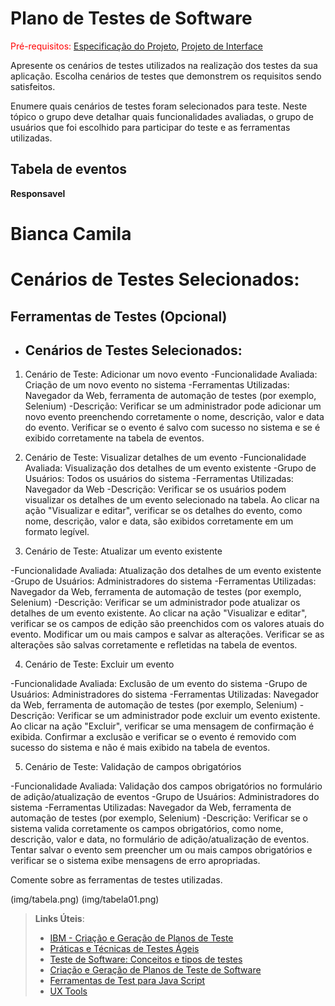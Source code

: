 # Plano de Testes de Software

<span style="color:red">Pré-requisitos: <a href="2-Especificação do Projeto.md"> Especificação do Projeto</a></span>, <a href="3-Projeto de Interface.md"> Projeto de Interface</a>

Apresente os cenários de testes utilizados na realização dos testes da sua aplicação. Escolha cenários de testes que demonstrem os requisitos sendo satisfeitos.

Enumere quais cenários de testes foram selecionados para teste. Neste tópico o grupo deve detalhar quais funcionalidades avaliadas, o grupo de usuários que foi escolhido para participar do teste e as ferramentas utilizadas.
 
## Tabela de eventos
**Responsavel**
# Bianca Camila 


# Cenários de Testes Selecionados:

 
## Ferramentas de Testes (Opcional)
- ## Cenários de Testes Selecionados:

 1. Cenário de Teste: Adicionar um novo evento
 -Funcionalidade Avaliada: Criação de um novo evento no sistema
 -Ferramentas Utilizadas: Navegador da Web, ferramenta de automação de testes (por exemplo, Selenium)
 -Descrição: Verificar se um administrador pode adicionar um novo evento preenchendo corretamente o nome, descrição, valor e data do evento. Verificar se o      evento é salvo com sucesso no sistema e se é exibido corretamente na tabela de eventos.

 2. Cenário de Teste: Visualizar detalhes de um evento
 -Funcionalidade Avaliada: Visualização dos detalhes de um evento existente
 -Grupo de Usuários: Todos os usuários do sistema
 -Ferramentas Utilizadas: Navegador da Web
 -Descrição: Verificar se os usuários podem visualizar os detalhes de um evento selecionado na tabela. Ao clicar na ação "Visualizar e editar", verificar se os detalhes do evento, como nome, descrição, valor e data, são exibidos corretamente em um formato legível.
 
 3. Cenário de Teste: Atualizar um evento existente

 -Funcionalidade Avaliada: Atualização dos detalhes de um evento existente
 -Grupo de Usuários: Administradores do sistema
-Ferramentas Utilizadas: Navegador da Web, ferramenta de automação de testes (por exemplo, Selenium)
 -Descrição: Verificar se um administrador pode atualizar os detalhes de um evento existente. Ao clicar na ação "Visualizar e editar", verificar se os campos de edição são preenchidos com os valores atuais do evento. Modificar um ou mais campos e salvar as alterações. Verificar se as alterações são salvas corretamente e refletidas na tabela de eventos.

 4. Cenário de Teste: Excluir um evento

 -Funcionalidade Avaliada: Exclusão de um evento do sistema
 -Grupo de Usuários: Administradores do sistema
 -Ferramentas Utilizadas: Navegador da Web, ferramenta de automação de testes (por exemplo, Selenium)
 -Descrição: Verificar se um administrador pode excluir um evento existente. Ao clicar na ação "Excluir", verificar se uma mensagem de confirmação é exibida. Confirmar a exclusão e verificar se o evento é removido com sucesso do sistema e não é mais exibido na tabela de eventos.

 5. Cenário de Teste: Validação de campos obrigatórios

 -Funcionalidade Avaliada: Validação dos campos obrigatórios no formulário de adição/atualização de eventos
 -Grupo de Usuários: Administradores do sistema
 -Ferramentas Utilizadas: Navegador da Web, ferramenta de automação de testes (por exemplo, Selenium)
 -Descrição: Verificar se o sistema valida corretamente os campos obrigatórios, como nome, descrição, valor e data, no formulário de adição/atualização de eventos. Tentar salvar o evento sem preencher um ou mais campos obrigatórios e verificar se o sistema exibe mensagens de erro apropriadas.

Comente sobre as ferramentas de testes utilizadas.
 
 
(img/tabela.png)
(img/tabela01.png)



> **Links Úteis**:
> - [IBM - Criação e Geração de Planos de Teste](https://www.ibm.com/developerworks/br/local/rational/criacao_geracao_planos_testes_software/index.html)
> - [Práticas e Técnicas de Testes Ágeis](http://assiste.serpro.gov.br/serproagil/Apresenta/slides.pdf)
> -  [Teste de Software: Conceitos e tipos de testes](https://blog.onedaytesting.com.br/teste-de-software/)
> - [Criação e Geração de Planos de Teste de Software](https://www.ibm.com/developerworks/br/local/rational/criacao_geracao_planos_testes_software/index.html)
> - [Ferramentas de Test para Java Script](https://geekflare.com/javascript-unit-testing/)
> - [UX Tools](https://uxdesign.cc/ux-user-research-and-user-testing-tools-2d339d379dc7)
